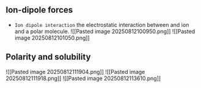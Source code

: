 ## Ion-dipole forces
* `Ion dipole interaction` the electrostatic interaction between and ion and a polar molecule.
![[Pasted image 20250812100950.png]]
![[Pasted image 20250812101050.png]]

## Polarity and solubility
![[Pasted image 20250812111904.png]]
![[Pasted image 20250812111918.png]]
![[Pasted image 20250812113610.png]]